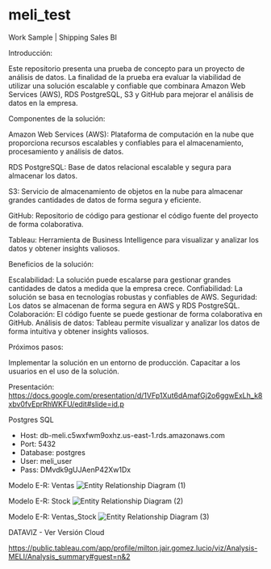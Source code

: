 # meli_test
Work Sample | Shipping Sales BI

Introducción:

Este repositorio presenta una prueba de concepto para un proyecto de análisis de datos. La finalidad de la prueba era evaluar la viabilidad de utilizar una solución escalable y confiable que combinara Amazon Web Services (AWS), RDS PostgreSQL, S3 y GitHub para mejorar el análisis de datos en la empresa.

Componentes de la solución:

Amazon Web Services (AWS): Plataforma de computación en la nube que proporciona recursos escalables y confiables para el almacenamiento, procesamiento y análisis de datos.

RDS PostgreSQL: Base de datos relacional escalable y segura para almacenar los datos.

S3: Servicio de almacenamiento de objetos en la nube para almacenar grandes cantidades de datos de forma segura y eficiente.

GitHub: Repositorio de código para gestionar el código fuente del proyecto de forma colaborativa.

Tableau: Herramienta de Business Intelligence para visualizar y analizar los datos y obtener insights valiosos.

Beneficios de la solución:

Escalabilidad: La solución puede escalarse para gestionar grandes cantidades de datos a medida que la empresa crece.
Confiabilidad: La solución se basa en tecnologías robustas y confiables de AWS.
Seguridad: Los datos se almacenan de forma segura en AWS y RDS PostgreSQL.
Colaboración: El código fuente se puede gestionar de forma colaborativa en GitHub.
Análisis de datos: Tableau permite visualizar y analizar los datos de forma intuitiva y obtener insights valiosos.

Próximos pasos:

Implementar la solución en un entorno de producción.
Capacitar a los usuarios en el uso de la solución.

Presentación:
https://docs.google.com/presentation/d/1VFp1Xut6dAmafGj2o6ggwExLh_k8xbv0fvEprRhWKFU/edit#slide=id.p


Postgres SQL
- Host: db-meli.c5wxfwm9oxhz.us-east-1.rds.amazonaws.com
- Port: 5432
- Database: postgres
- User: meli_user
- Pass: DMvdk9gUJAenP42Xw1Dx

Modelo E-R: Ventas
![Entity Relationship Diagram (1)](https://user-images.githubusercontent.com/77754113/218520923-8bc3a7a5-06ec-4bc6-ab36-c8718237b7fd.jpg)

Modelo E-R: Stock
![Entity Relationship Diagram (2)](https://user-images.githubusercontent.com/77754113/218520868-dad7816f-55a1-4179-867d-a5ca4997b70f.jpg)

Modelo E-R: Ventas_Stock
![Entity Relationship Diagram (3)](https://user-images.githubusercontent.com/77754113/218579455-f7fbc0b9-c98d-445c-8d9a-38e641b033a7.jpg)


DATAVIZ - Ver Versión Cloud

https://public.tableau.com/app/profile/milton.jair.gomez.lucio/viz/Analysis-MELI/Analysis_summary#guest=n&2

